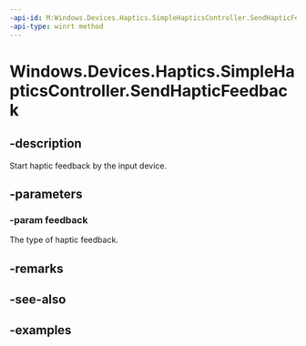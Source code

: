 ```yaml
---
-api-id: M:Windows.Devices.Haptics.SimpleHapticsController.SendHapticFeedback(Windows.Devices.Haptics.SimpleHapticsControllerFeedback)
-api-type: winrt method
---
```


<!-- Method syntax.
public void SimpleHapticsController.SendHapticFeedback(SimpleHapticsControllerFeedback feedback)
-->

# Windows.Devices.Haptics.SimpleHapticsController.SendHapticFeedback

## -description
Start haptic feedback by the input device.

## -parameters

### -param feedback
The type of haptic feedback.

## -remarks

## -see-also

## -examples

